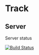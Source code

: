 # Track

## Server

Server status

[![Build Status](https://secure.travis-ci.org/pyryk/Track.png?branch=master)](http://travis-ci.org/pyryk/Track)

 